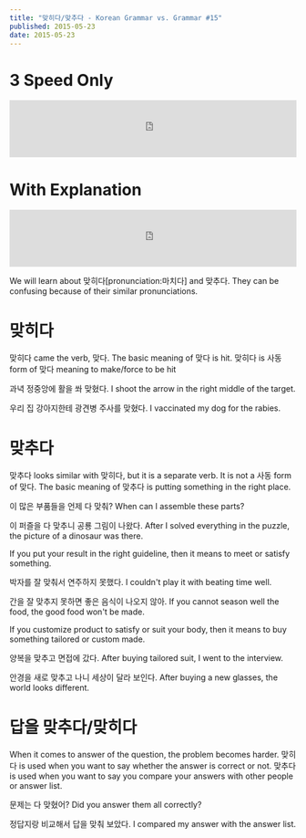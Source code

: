 ```yaml
---
title: "맞히다/맞추다 - Korean Grammar vs. Grammar #15"
published: 2015-05-23
date: 2015-05-23
---
```


#  3 Speed Only

<iframe id="audio_iframe" src="https://www.podbean.com/media/player/4jc32-563519?skin=7" width="100%" height="100" frameborder="0" scrolling="no"></iframe>

#  With Explanation

<iframe id="audio_iframe" src="https://www.podbean.com/media/player/tqugz-56351b?skin=7" width="100%" height="100" frameborder="0" scrolling="no"></iframe>

We will learn about 맞히다[pronunciation:마치다] and 맞추다. They can be confusing because of their similar pronunciations.

#  맞히다

맞히다 came the verb, 맞다. The basic meaning of 맞다 is hit. 맞히다 is 사동 form of 맞다 meaning to make/force to be hit

과녁 정중앙에 활을 쏴 맞혔다.
I shoot the arrow in the right middle of the target.

우리 집 강아지한테 광견병 주사를 맞혔다.
I vaccinated my dog for the rabies.

#  맞추다

맞추다 looks similar with 맞히다, but it is a separate verb. It is not a 사동 form of 맞다. The basic meaning of 맞추다 is putting something in the right place.

이 많은 부품들을 언제 다 맞춰?
When can I assemble these parts?

이 퍼즐을 다 맞추니 공룡 그림이 나왔다.
After I solved everything in the puzzle, the picture of a dinosaur was there.

If you put your result in the right guideline, then it means to meet or satisfy something.

박자를 잘 맞춰서 연주하지 못했다.
I couldn't play it with beating time well.

간을 잘 맞추지 못하면 좋은 음식이 나오지 않아.
If you cannot season well the food, the good food won't be made.

If you customize product to satisfy or suit your body, then it means to buy something tailored or custom made.

양복을 맞추고 면접에 갔다.
After buying tailored suit, I went to the interview.

안경을 새로 맞추고 나니 세상이 달라 보인다.
After buying a new glasses, the world looks different.

#  답을 맞추다/맞히다

When it comes to answer of the question, the problem becomes harder. 맞히다 is used when you want to say whether the answer is correct or not. 맞추다 is used when you want to say you compare your answers with other people or answer list.

문제는 다 맞혔어?
Did you answer them all correctly?

정답지랑 비교해서 답을 맞춰 보았다.
I compared my answer with the answer list.